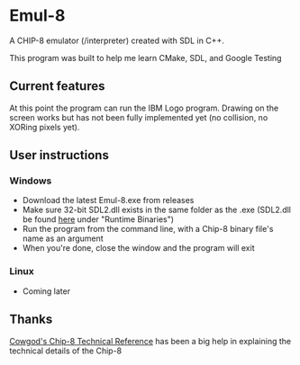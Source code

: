 # Emul-8
A CHIP-8 emulator (/interpreter) created with SDL in C++.

This program was built to help me learn CMake, SDL, and Google Testing

## Current features
At this point the program can run the IBM Logo program. Drawing on the screen works but has not been fully implemented yet (no collision, no XORing pixels yet).

## User instructions
### Windows
- Download the latest Emul-8.exe from releases
- Make sure 32-bit SDL2.dll exists in the same folder as the .exe (SDL2.dll be found [here](https://www.libsdl.org/download-2.0.php) under "Runtime Binaries")
- Run the program from the command line, with a Chip-8 binary file's name as an argument
- When you're done, close the window and the program will exit

### Linux
- Coming later

## Thanks
[Cowgod's Chip-8 Technical Reference](http://devernay.free.fr/hacks/chip8/C8TECH10.HTM) has been a big help in explaining the technical details of the Chip-8

